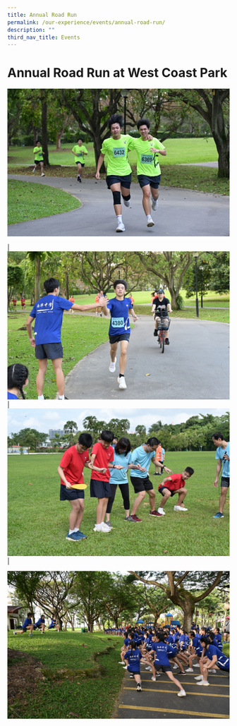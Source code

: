 ```yaml
---
title: Annual Road Run
permalink: /our-experience/events/annual-road-run/
description: ""
third_nav_title: Events
---
```

# Annual Road Run at West Coast Park

![](/images/Events%20Page/Annual%20Road%20Run/2023%20RR%201.jpg)

| ![](/images/Events%20Page/Annual%20Road%20Run/2023%20RR%202.jpg) | ![](/images/Events%20Page/Annual%20Road%20Run/2023%20RR3.jpg) | 

![](/images/Events%20Page/Annual%20Road%20Run/2023%20RR4.jpg)